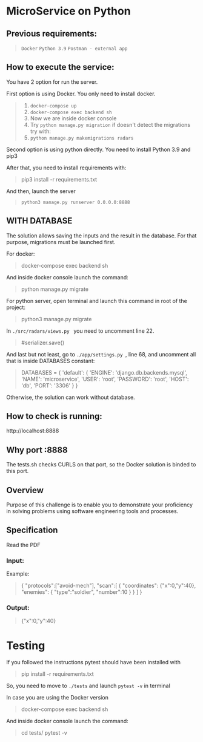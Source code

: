 # MicroService on Python

## Previous requirements:
>`Docker` `Python 3.9` `Postman - external app`

## How to execute the service:
You have 2 option for run the server. 

First option is using Docker. You only need to install docker.
        
>1. `docker-compose up`
>2. `docker-compose exec backend sh`
>3. Now we are inside docker console
>4. Try `python manage.py migration` if doesn't detect the migrations try with:
>   1. `python manage.py makemigrations radars`

Second option is using python directly. You need to install Python 3.9 and pip3

After that, you need to install requirements with:

>pip3 install -r requirements.txt

And then, launch the server
>`python3 manage.py runserver 0.0.0.0:8888`
        
## WITH DATABASE
The solution allows saving the inputs and the result in the database.
For that purpose, migrations must be launched first.

For docker:
>docker-compose exec backend sh

And inside docker console launch the command:
> python manage.py migrate

For python server, open terminal and launch this command in root of the project:
> python3 manage.py migrate        
        
In `./src/radars/views.py ` you need to uncomment line 22.

>#serializer.save()

And last but not least, go to `./app/settings.py `, line 68, and uncomment all that is inside DATABASES constant:

>DATABASES = {
     'default': {
        'ENGINE': 'django.db.backends.mysql',
        'NAME': 'microservice',
       'USER': 'root',
        'PASSWORD': 'root',
        'HOST': 'db',
        'PORT': '3306'
     }
}

Otherwise, the solution can work without database.

## How to check is running:

http://localhost:8888

## Why port :8888
The tests.sh checks CURLS on that port, so the Docker solution is binded to this port.

## Overview
Purpose of this challenge is to enable you to demonstrate your proficiency in solving problems
using software engineering tools and processes.

## Specification

 Read the PDF


### Input:

Example: 
>{
 "protocols":["avoid-mech"],
  "scan":[
     {
        "coordinates": {"x":0,"y":40},
        "enemies": {
               "type":"soldier",
               "number":10
         }
     }
  ]
 }

### Output:

> {"x":0,"y":40}

# Testing
If you followed the instructions pytest should have been installed with 

>pip install -r requirements.txt

So, you need to move to `./tests` and launch `pytest -v` in terminal

In case you are using the Docker version 

>docker-compose exec backend sh

And inside docker console launch the command:
>cd tests/
>pytest -v